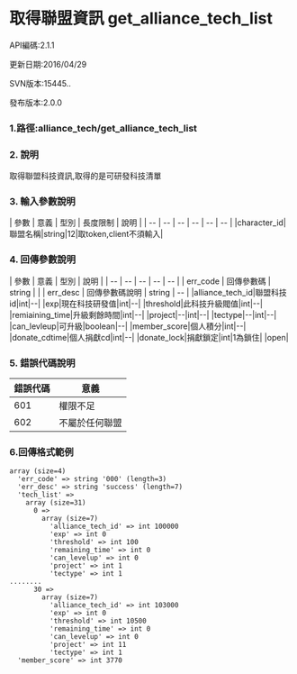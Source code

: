# 取得聯盟資訊 get_alliance_tech_list



API編碼:2.1.1

> 


更新日期:2016/04/29

> 

SVN版本:15445..

> 

發布版本:2.0.0
### 1.路徑:alliance_tech/get_alliance_tech_list

### 2. 說明

取得聯盟科技資訊,取得的是可研發科技清單
### 3. 輸入參數說明


| 參數 | 意義 | 型別 | 長度限制 | 說明 |
| -- | -- | -- | -- | -- | -- |
|character_id|聯盟名稱|string|12|取token,client不須輸入|


### 4. 回傳參數說明
| 參數 | 意義 | 型別 | 說明 |
| -- | -- | -- | -- | -- |
| err_code | 回傳參數碼 | string |  |
| err_desc | 回傳參數碼說明 | string | -- |
|alliance_tech_id|聯盟科技id|int|--|
|exp|現在科技研發值|int|--|
|threshold|此科技升級閥值|int|--|
|remiaining_time|升級剩餘時間|int|--|
|project|--|int|--|
|tectype|--|int|--|
|can_levleup|可升級|boolean|--|
|member_score|個人積分|int|--|
|donate_cdtime|個人捐獻cd|int|--|
|donate_lock|捐獻鎖定|int|1為鎖住|
|open|

### 5. 錯誤代碼說明
|錯誤代碼|意義|
|--|--|
|601|權限不足|
|602|不屬於任何聯盟|

### 6.回傳格式範例

```
array (size=4)
  'err_code' => string '000' (length=3)
  'err_desc' => string 'success' (length=7)
  'tech_list' => 
    array (size=31)
      0 => 
        array (size=7)
          'alliance_tech_id' => int 100000
          'exp' => int 0
          'threshold' => int 100
          'remaining_time' => int 0
          'can_levelup' => int 0
          'project' => int 1
          'tectype' => int 1
........
      30 => 
        array (size=7)
          'alliance_tech_id' => int 103000
          'exp' => int 0
          'threshold' => int 10500
          'remaining_time' => int 0
          'can_levelup' => int 0
          'project' => int 11
          'tectype' => int 1
  'member_score' => int 3770
```


